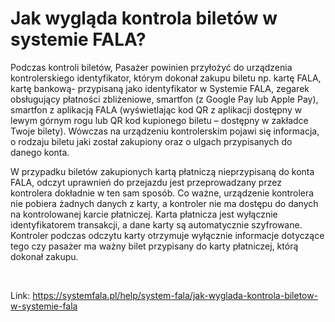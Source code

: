 # Jak wygląda kontrola biletów w systemie FALA?


Podczas kontroli biletów, Pasażer powinien przyłożyć do urządzenia kontrolerskiego identyfikator, którym dokonał zakupu biletu np. kartę FALA, kartę bankową\- przypisaną jako identyfikator w Systemie FALA, zegarek obsługujący płatności zbliżeniowe, smartfon (z Google Pay lub Apple Pay), smartfon z aplikacją FALA (wyświetlając kod QR z aplikacji dostępny w lewym górnym rogu lub QR kod kupionego biletu – dostępny w zakładce Twoje bilety). Wówczas na urządzeniu kontrolerskim pojawi się informacja, o rodzaju biletu jaki został zakupiony oraz o ulgach przypisanych do danego konta.  


W przypadku biletów zakupionych kartą płatniczą nieprzypisaną do konta FALA, odczyt uprawnień do przejazdu jest przeprowadzany przez kontrolera dokładnie w ten sam sposób. Co ważne, urządzenie kontrolera nie pobiera żadnych danych z karty, a kontroler nie ma dostępu do danych na kontrolowanej karcie płatniczej. Karta płatnicza jest wyłącznie identyfikatorem transakcji, a dane karty są automatycznie szyfrowane. Kontroler podczas odczytu karty otrzymuje wyłącznie informacje dotyczące tego czy pasażer ma ważny bilet przypisany do karty płatniczej, którą dokonał zakupu.


 




Link: https://systemfala.pl/help/system-fala/jak-wyglada-kontrola-biletow-w-systemie-fala

